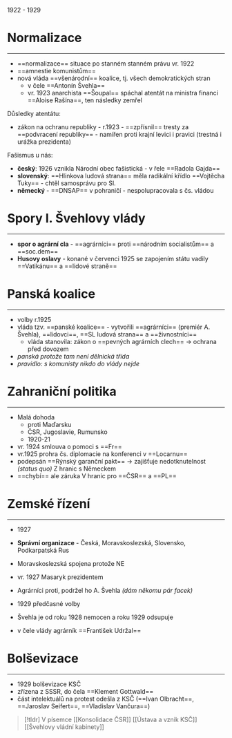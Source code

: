 1922 - 1929

# Normalizace
---
- ==normalizace== situace po stanném stanném právu vr. 1922
- ==amnestie komunistům==
- nová vláda ==všenárodní== koalice, tj. všech demokratických stran
	- v čele ==Antonín Švehla==
	- vr. 1923 anarchista ==Šoupal== spáchal atentát na ministra financí ==Aloise Rašína==, ten následky zemřel

Důsledky atentátu:
- zákon na ochranu republiky - r.1923 - ==zpřísnil== tresty za ==podvracení republiky== - namířen proti krajní levici i pravici (trestná i urážka prezidenta)

Fašismus u nás:
- **český**: 1926 vznikla Národní obec fašistická - v řele ==Radola Gajda==
- **slovenský**: ==Hlinkova ludová strana== měla radikální křídlo ==Vojtěcha Tuky== - chtěl samosprávu pro Sl.
- **německý** - ==DNSAP== v pohraničí - nespolupracovala s čs. vládou

# Spory I. Švehlovy vlády
---
- **spor o agrární cla** - ==agrárníci== proti ==národním socialistům== a ==soc.dem==
- **Husovy oslavy** - konané v červenci 1925 se zapojením státu vadily ==Vatikánu== a ==lidové straně==

# Panská koalice
---
- volby r.1925
- vláda tzv. ==panské koalice== - vytvořili ==agrárníci== (premiér A. Švehla), ==lidovci==, ==SL ludová strana== a ==živnostníci==
	- vláda stanovila: zákon o ==pevných agrárních clech==  $\longrightarrow$ ochrana před dovozem
- _panská protože tam není dělnická třída_
- _pravidlo: s komunisty nikdo do vlády nejde_

# Zahraniční politika
---
- Malá dohoda
	- proti Maďarsku
	- ČSR, Jugoslavie, Rumunsko
	- 1920-21
- vr. 1924 smlouva o pomoci s ==Fr==
- vr.1925 prohra čs. diplomacie na konferenci v ==Locarnu==
- podepsán ==Rýnský garanční pakt==  $\longrightarrow$ zajišťuje nedotknutelnost _(status quo)_ Z hranic s Německem
- ==chybí== ale záruka V hranic pro ==ČSR== a ==PL==

# Zemské řízení
---
- 1927
- **Správní organizace** - Česká, Moravskoslezská, Slovensko, Podkarpatská Rus
- Moravskoslezská spojena protože NE
- vr. 1927 Masaryk prezidentem
- Agrárníci proti, podržel ho A. Švehla _(dám někomu pár facek)_

- 1929 předčasné volby
- Švehla je od roku 1928 nemocen a roku 1929 odsupuje
- v čele vlády agrárník ==František Udržal==

# Bolševizace
---
- 1929 bolševizace KSČ
- zřízena z SSSR, do čela ==Klement Gottwald==
- část intelektuálů na protest odešla z KSČ (==Ivan Olbracht==, ==Jaroslav Seifert==, ==Vladislav Vančura==)

> [!tldr] V písemce
>[[Konsolidace ČSR]]
> [[Ústava a vznik KSČ]]
>[[Švehlovy vládní kabinety]]